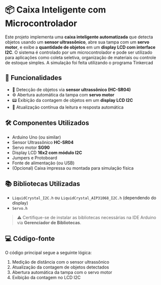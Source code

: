 # 📦 Caixa Inteligente com Microcontrolador

Este projeto implementa uma **caixa inteligente automatizada** que detecta objetos usando um **sensor ultrassônico**, abre sua tampa com um **servo motor**, e exibe a **quantidade de objetos** em um **display LCD com interface I2C**. O sistema é controlado por um microcontrolador e pode ser utilizado para aplicações como coleta seletiva, organização de materiais ou controle de estoque simples.
A simulação foi feita utilizando o programa Tinkercad
## 🚀 Funcionalidades

- 📏 Detecção de objetos via **sensor ultrassônico (HC-SR04)**
- ⚙️ Abertura automática da tampa com **servo motor**
- 📟 Exibição da contagem de objetos em um **display LCD I2C**
- 🔁 Atualização contínua da leitura e resposta automática

## 🛠️ Componentes Utilizados

- Arduino Uno (ou similar)
- Sensor Ultrassônico **HC-SR04**
- Servo motor **SG90**
- Display LCD **16x2 com módulo I2C**
- Jumpers e Protoboard
- Fonte de alimentação (ou USB)
- (Opcional) Caixa impressa ou montada para simulação física

## 📚 Bibliotecas Utilizadas

- `LiquidCrystal_I2C.h` ou `LiquidCrystal_AIP31068_I2C.h` (dependendo do display)
- `Servo.h`

> ⚠️ Certifique-se de instalar as bibliotecas necessárias na IDE Arduino via **Gerenciador de Bibliotecas**.

## 💻 Código-fonte

O código principal segue a seguinte lógica:

1. Medição de distância com o sensor ultrassônico
2. Atualização da contagem de objetos detectados
3. Abertura automática da tampa com o servo motor
4. Exibição da contagem no LCD I2C


